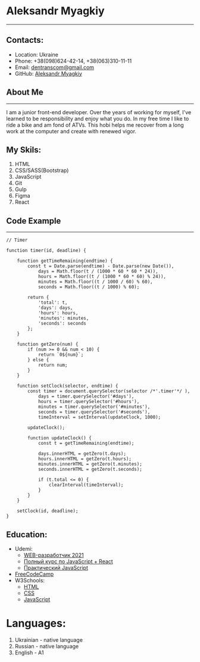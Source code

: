 # Aleksandr Myagkiy
---------------------------------------------------------------------------------------------------------------------------------------------------------------------------------

## Contacts:
   * Location: Ukraine
   * Phone: +38(098)624-42-14, +38(063)310-11-11
   * Email: dentranscom@gmail.com
   * GitHub: [Aleksandr Myagkiy](https://github.com/AleksandrMyagkiy)
    
## About Me
---------------------------------------------------------------------------------------------------------------------------------------------------------------------------------
I am a junior front-end developer. Over the years of working for myself, I've learned to be responsibility and enjoy what you do. In my free time I like to ride a bike and am fond of ATVs. This hobi helps me recover from a long work at the computer and create with renewed vigor.


## My Skils:
   1. HTML
   2. CSS/SASS(Bootstrap)
   3. JavaScript
   4. Git
   5. Gulp
   6. Figma
   7. React
    
## Code Example
---------------------------------------------------------------------------------------------------------------------------------------------------------------------------------
```
// Timer
     
function timer(id, deadline) {
    	
	function getTimeRemaining(endtime) {
		const t = Date.parse(endtime) - Date.parse(new Date()),
			days = Math.floor(t / (1000 * 60 * 60 * 24)),
			hours = Math.floor((t / (1000 * 60 * 60) % 24)),
			minutes = Math.floor((t / 1000 / 60) % 60),
			seconds = Math.floor((t / 1000) % 60);

		return {
			'total': t,
			'days': days,
			'hours': hours,
			'minutes': minutes,
			'seconds': seconds
		};
	}

	function getZero(num) {
		if (num >= 0 && num < 10) {
			return `0${num}`;
		} else {
			return num;
		}
	}

	function setClock(selector, endtime) {
		const timer = document.querySelector(selector /*'.timer'*/ ), 
			days = timer.querySelector('#days'),
			hours = timer.querySelector('#hours'),
			minutes = timer.querySelector('#minutes'),
			seconds = timer.querySelector('#seconds'),
			timeInterval = setInterval(updateClock, 1000);

		updateClock();

		function updateClock() {
			const t = getTimeRemaining(endtime);

			days.innerHTML = getZero(t.days);
			hours.innerHTML = getZero(t.hours);
			minutes.innerHTML = getZero(t.minutes);
			seconds.innerHTML = getZero(t.seconds);

			if (t.total <= 0) { 
				clearInterval(timeInterval);
			}
		}
	}

	setClock(id, deadline);
}
```

## Education:
   * Udemi:
       + [WEB-разработчик 2021](https://www.udemy.com/course/webdeveloper/)
       + [Полный курс по JavaScript + React](https://www.udemy.com/course/javascript_full/)
       + [Практический JavaScript](https://www.udemy.com/course/javascript_practice/)
   * [FreeCodeCamp](https://www.freecodecamp.org/)
   * W3Schools:
       + [HTML](https://www.w3schools.com/html/default.asp)
       + [CSS](https://www.w3schools.com/css/default.asp)
       + [JavaScript](https://www.w3schools.com/js/default.asp)
        
# Languages:
   1. Ukrainian - native language
   2. Russian - native language
   3. English - A1
